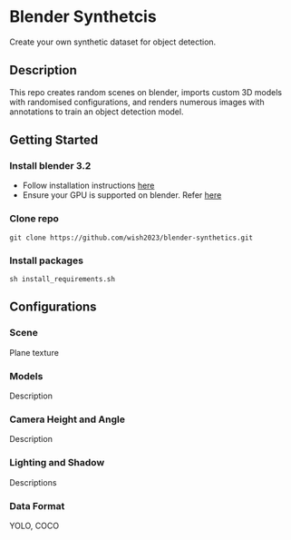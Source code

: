 # Blender Synthetcis

Create your own synthetic dataset for object detection.

## Description

This repo creates random scenes on blender, imports custom 3D models with randomised configurations, and renders numerous images with annotations to train an object detection model.

## Getting Started

### Install blender 3.2

- Follow installation instructions [here](https://www.blender.org/download/releases/3-2/) 
- Ensure your GPU is supported on blender. Refer [here](https://docs.blender.org/manual/en/latest/render/cycles/gpu_rendering.html)

### Clone repo

```
git clone https://github.com/wish2023/blender-synthetics.git
```

### Install packages

```
sh install_requirements.sh
```

## Configurations

### Scene

Plane texture

### Models

Description

### Camera Height and Angle

Description

### Lighting and Shadow

Descriptions

### Data Format

YOLO, COCO

